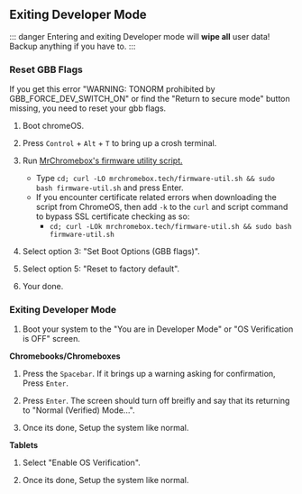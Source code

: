 ## Exiting Developer Mode

::: danger
Entering and exiting Developer mode will **wipe all** user data!
Backup anything if you have to.
:::

### Reset GBB Flags
If you get this error "WARNING: TONORM prohibited by GBB_FORCE_DEV_SWITCH_ON" or find the "Return to secure mode" button missing, you need to reset your gbb flags. 

1. Boot chromeOS.

2. Press `Control` + `Alt` + `T` to bring up a crosh terminal.

3. Run [MrChromebox's firmware utility script.](https://mrchromebox.tech/#fwscript)
    * Type `cd; curl -LO mrchromebox.tech/firmware-util.sh && sudo bash firmware-util.sh` and press Enter.
    * If you encounter certificate related errors when downloading the script from ChromeOS, then add `-k` to the `curl` and script command to bypass SSL certificate checking as so:
        * `cd; curl -LOk mrchromebox.tech/firmware-util.sh && sudo bash firmware-util.sh` 

4. Select option 3: "Set Boot Options (GBB flags)".

5. Select option 5: "Reset to factory default".

6. Your done.


### Exiting Developer Mode

1. Boot your system to the "You are in Developer Mode" or "OS Verification is OFF" screen.

**Chromebooks/Chromeboxes**

1. Press the `Spacebar`. If it brings up a warning asking for confirmation, Press `Enter`.

2. Press `Enter`. The screen should turn off breifly and say that its returning to "Normal (Verified) Mode...".

3. Once its done, Setup the system like normal.

**Tablets**

1. Select "Enable OS Verification".

2. Once its done, Setup the system like normal.

